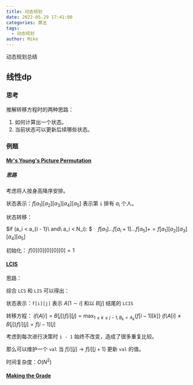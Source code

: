 ```yaml
---
title: 动态规划
date: 2022-05-29 17:41:00
categories: 算法
tags:
  - 动态规划
author: Mike
---
```

动态规划总结
<!-- more -->

## 线性dp

### 思考

推解转移方程时的两种思路：

1. 如何计算出一个状态。
2. 当前状态可以更新后续哪些状态。

### 例题

#### [Mr's Young's Picture Permutation](https://www.acwing.com/problem/content/273/)

##### 思路

考虑将人按身高降序安排。

状态表示：$f[a_1][a_2][a_3][a_4][a_5]$ 表示第 `i` 排有 $a_i$ 个人。

状态转移：

$if (a_i < a_{i - 1}\ and\ a_i < N_i): $
$\ \ \ f[a_1]\dots f[a_i + 1]\dots f[a_5]+=f[a_1][a_2][a_3][a_4][a_5]$

初始化：
$f[0][0][0][0][0] = 1$

#### [LCIS](https://www.acwing.com/problem/content/274/)

思路：

综合 `LCS` 和 `LIS` 可以得出：

状态表示：`f[i][j]` 表示 $A[1 \sim i]$ 和以 $B[j]$ 结尾的 `LCIS`

转移方程：
$if (A[i] = B[j]) f[i][j] = \max_{1\le k\le j - 1,B_k < A_k}{\{f[i - 1][k]\}}$
$if (A[i] \neq B[j]) f[i][j] = f[i - 1][j]$

考虑到每次进行决策时 `i - 1` 始终不改变，造成了很多重复比较。

那么可以维护一个 `val` 当 $f[i][j] \to f[i][j + 1]$ 更新 `val` 的值。

时间复杂度：$O(N^2)$

#### [Making the Grade](https://www.acwing.com/problem/content/275/)
